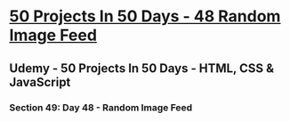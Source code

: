 # [50 Projects In 50 Days - 48 Random Image Feed](https://arpadgbondor.github.io/50_Projects_In_50_Days-48_Random_Image_Feed/)

## Udemy - 50 Projects In 50 Days - HTML, CSS & JavaScript
### Section 49: Day 48 - Random Image Feed
